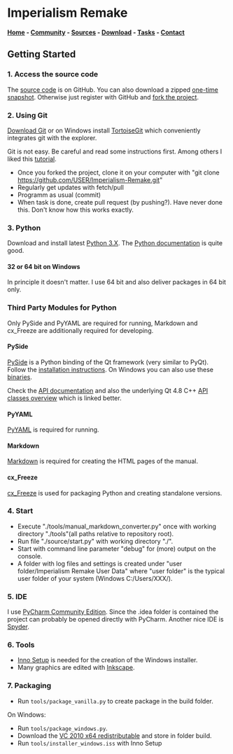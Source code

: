 # Imperialism Remake

**[Home](http://remake.twelvepm.de/) - [Community](http://remake.twelvepm.de/forum/) - [Sources](https://github.com/Trilarion/Imperialism-Remake) - [Download](http://remake.twelvepm.de/home/download/) - [Tasks](http://remake.twelvepm.de/tasks/) - [Contact](http://remake.twelvepm.de/home/contact/)**

## Getting Started

### 1. Access the source code

The [source code](https://github.com/Trilarion/Imperialism-Remake) is on GitHub. You can also download a zipped
[one-time snapshot](https://github.com/Trilarion/imperialism-remake/archive/master.zip). Otherwise just register
with GitHub and [fork the project](https://github.com/Trilarion/imperialism-remake).
	
### 2. Using Git

[Download Git](http://git-scm.com/downloads) or on Windows install [TortoiseGit](https://code.google.com/p/tortoisegit/)
which conveniently integrates git with the explorer.

Git is not easy. Be careful and read some instructions first. Among others I liked this [tutorial](https://www.atlassian.com/git/tutorials/syncing).

- Once you forked the project, clone it on your computer with "git clone https://github.com/USER/Imperialism-Remake.git"
- Regularly get updates with fetch/pull
- Programm as usual (commit)
- When task is done, create pull request (by pushing?). Have never done this. Don't know how this works exactly.

### 3. Python

Download and install latest [Python 3.X](https://www.python.org/downloads/). The [Python documentation](https://docs.python.org/3/) is quite good.

#### 32 or 64 bit on Windows
 
 In principle it doesn't matter. I use 64 bit and also deliver packages in 64 bit only.

### Third Party Modules for Python

Only PySide and PyYAML are required for running, Markdown and cx_Freeze are additionally required for developing.

#### PySide

[PySide](http://qt-project.org/wiki/PySide) is a Python binding of the Qt framework (very similar to PyQt). Follow the
[installation instructions](http://qt-project.org/wiki/Get-PySide). On Windows you can also use these [binaries](http://www.lfd.uci.edu/~gohlke/pythonlibs/#pyside).

Check the [API documentation](http://pyside.github.io/docs/pyside/) and also the underlying Qt 4.8 C++
[API classes overview](http://qt-project.org/doc/qt-4.8/classes.html) which is linked better.

#### PyYAML

[PyYAML](http://pyyaml.org/wiki/PyYAML) is required for running.

#### Markdown

[Markdown](https://pypi.python.org/pypi/Markdown) is required for creating the HTML pages of the manual. 

#### cx_Freeze

[cx_Freeze](http://cx-freeze.sourceforge.net/) is used for packaging Python and creating standalone versions.

### 4. Start

- Execute "./tools/manual_markdown_converter.py" once with working directory "./tools"(all paths relative to repository root).
- Run file "./source/start.py" with working directory "./".
- Start with command line parameter "debug" for (more) output on the console.
- A folder with log files and settings is created under "user folder/Imperialism Remake User Data" where "user folder" is the typical user folder of your system (Windows C:/Users/XXX/).

### 5. IDE

I use [PyCharm Community Edition](http://www.jetbrains.com/pycharm/download/). Since the .idea folder is contained the project
can probably be opened directly with PyCharm. Another nice IDE is [Spyder](https://code.google.com/p/spyderlib/).

### 6. Tools

- [Inno Setup](http://www.jrsoftware.org/isinfo.php) is needed for the creation of the Windows installer.
- Many graphics are edited with [Inkscape](http://www.inkscape.org/en/).

### 7. Packaging

- Run `tools/package_vanilla.py` to create package in the build folder.

On Windows:

- Run `tools/package_windows.py`.
- Download the [VC 2010 x64 redistributable](http://www.microsoft.com/en-us/download/details.aspx?id=13523) and store 
in folder build.
- Run `tools/installer_windows.iss` with Inno Setup 